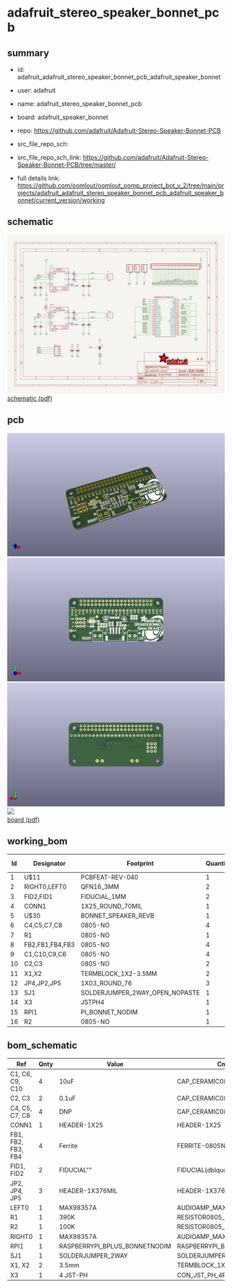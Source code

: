 # adafruit_stereo_speaker_bonnet_pcb
 
## summary 
* id: adafruit_adafruit_stereo_speaker_bonnet_pcb_adafruit_speaker_bonnet
* user: adafruit
* name: adafruit_stereo_speaker_bonnet_pcb
* board: adafruit_speaker_bonnet
* repo: https://github.com/adafruit/Adafruit-Stereo-Speaker-Bonnet-PCB



* src_file_repo_sch: 
* src_file_repo_sch_link: https://github.com/adafruit/Adafruit-Stereo-Speaker-Bonnet-PCB/tree/master/
* full details link: https://github.com/oomlout/oomlout_oomp_project_bot_v_2/tree/main/projects/adafruit_adafruit_stereo_speaker_bonnet_pcb_adafruit_speaker_bonnet/current_version/working  

## schematic  
![](working_schematic_600.png)  
[schematic (pdf)](working_schematic.pdf)  

## pcb  
![](working_3d_600.png) 
![](working_3d_front_600.png)  
![](working_3d_back_600.png)  
![](working_600.png)  
[board (pdf)](working.pdf)  

## working_bom
| Id | Designator | Footprint | Quantity | Designation | Supplier and ref |  | None | 
| --- | --- | --- | --- | --- | --- | --- | --- | 
| 1 | U$11 | PCBFEAT-REV-040 | 1 |  |  |  | [''] | 
| 2 | RIGHT0,LEFT0 | QFN16_3MM | 2 | MAX98357A |  |  | [''] | 
| 3 | FID2,FID1 | FIDUCIAL_1MM | 2 | FIDUCIAL" |  |  | [''] | 
| 4 | CONN1 | 1X25_ROUND_70MIL | 1 | HEADER-1X25 |  |  | [''] | 
| 5 | U$30 | BONNET_SPEAKER_REVB | 1 |  |  |  | [''] | 
| 6 | C4,C5,C7,C8 | 0805-NO | 4 | DNP |  |  | [''] | 
| 7 | R1 | 0805-NO | 1 | 390K |  |  | [''] | 
| 8 | FB2,FB1,FB4,FB3 | 0805-NO | 4 | Ferrite |  |  | [''] | 
| 9 | C1,C10,C9,C6 | 0805-NO | 4 | 10uF |  |  | [''] | 
| 10 | C2,C3 | 0805-NO | 2 | 0.1uF |  |  | [''] | 
| 11 | X1,X2 | TERMBLOCK_1X2-3.5MM | 2 | 3.5mm |  |  | [''] | 
| 12 | JP4,JP2,JP5 | 1X03_ROUND_76 | 3 |  |  |  | [''] | 
| 13 | SJ1 | SOLDERJUMPER_2WAY_OPEN_NOPASTE | 1 |  |  |  | [''] | 
| 14 | X3 | JSTPH4 | 1 | 4 JST-PH |  |  | [''] | 
| 15 | RPI1 | PI_BONNET_NODIM | 1 | RASPBERRYPI_BPLUS_BONNETNODIM |  |  | [''] | 
| 16 | R2 | 0805-NO | 1 | 100K |  |  | [''] | 


## bom_schematic
| Ref | Qnty | Value | Cmp name | Footprint | Description | Vendor | DNP | 
| --- | --- | --- | --- | --- | --- | --- | --- | 
| C1, C6, C9, C10 | 4 | 10uF | CAP_CERAMIC0805-NOOUTLINE | working:0805-NO |  |  |  | 
| C2, C3 | 2 | 0.1uF | CAP_CERAMIC0805-NOOUTLINE | working:0805-NO |  |  |  | 
| C4, C5, C7, C8 | 4 | DNP | CAP_CERAMIC0805-NOOUTLINE | working:0805-NO |  |  |  | 
| CONN1 | 1 | HEADER-1X25 | HEADER-1X25 | working:1X25_ROUND_70MIL |  |  |  | 
| FB1, FB2, FB3, FB4 | 4 | Ferrite | FERRITE-0805NO | working:0805-NO |  |  |  | 
| FID1, FID2 | 2 | FIDUCIAL"" | FIDUCIAL{dblquote}{dblquote} | working:FIDUCIAL_1MM |  |  |  | 
| JP2, JP4, JP5 | 3 | HEADER-1X376MIL | HEADER-1X376MIL | working:1X03_ROUND_76 |  |  |  | 
| LEFT0 | 1 | MAX98357A | AUDIOAMP_MAX98357 | working:QFN16_3MM |  |  |  | 
| R1 | 1 | 390K | RESISTOR0805_NOOUTLINE | working:0805-NO |  |  |  | 
| R2 | 1 | 100K | RESISTOR0805_NOOUTLINE | working:0805-NO |  |  |  | 
| RIGHT0 | 1 | MAX98357A | AUDIOAMP_MAX98357 | working:QFN16_3MM |  |  |  | 
| RPI1 | 1 | RASPBERRYPI_BPLUS_BONNETNODIM | RASPBERRYPI_BPLUS_BONNETNODIM | working:PI_BONNET_NODIM |  |  |  | 
| SJ1 | 1 | SOLDERJUMPER_2WAY | SOLDERJUMPER_2WAY | working:SOLDERJUMPER_2WAY_OPEN_NOPASTE |  |  |  | 
| X1, X2 | 2 | 3.5mm | TERMBLOCK_1X2 | working:TERMBLOCK_1X2-3.5MM |  |  |  | 
| X3 | 1 | 4 JST-PH | CON_JST_PH_4PIN | working:JSTPH4 |  |  |  | 



